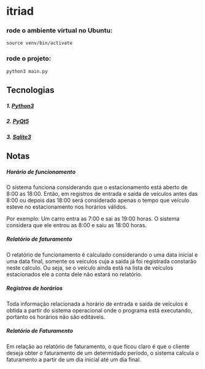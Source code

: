 # itriad

### rode o ambiente virtual no Ubuntu:

```shell
source venv/bin/activate
```
### rode o projeto:

```shell
python3 main.py
```
## Tecnologias

##### 1. [Python3](https://docs.python.org/3.3/)
##### 2. [PyQt5](https://pypi.org/project/PyQt5/)
##### 3. [Sqlite3](https://www.sqlite.org/index.html)


## Notas

##### Horário de funcionamento
O sistema funciona considerando que o estacionamento está aberto de 8:00 as 18:00. Então, em registros de entrada e saída de veículos antes das 8:00 ou depois das 18:00 será considerado apenas o tempo que veículo esteve no estacionamento nos horários válidos.

Por exemplo: Um carro entra as 7:00 e sai as 19:00 horas. O sistema considera que ele entrou as 8:00 e saiu as 18:00 horas.

##### Relatório de faturamento
O relatório de funcionamento é calculado considerando o uma data inicial e uma data final, somente os veículos cuja a saída já foi registrada constarão neste calculo. Ou seja, se o veículo aínda está na lista de veículos estacionados ele a conta dele não estará no relatório.

##### Registros de horários
Toda informação relacionada a horário de entrada e saída de veículos é obtida a partir do sistema operacional onde o programa está executando, portanto os horários não são editáveis.

##### Relatório de Faturamento
Em relação ao relatório de faturamento, o que ficou claro é que o cliente deseja obter o faturamento de um determidado período, o sistema calcula o faturamento a partir de um dia inicial até um dia final.

